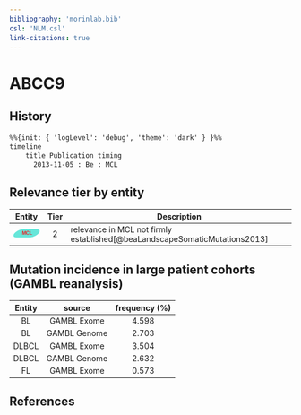 ```yaml
---
bibliography: 'morinlab.bib'
csl: 'NLM.csl'
link-citations: true
---
```


# ABCC9

## History

```mermaid
%%{init: { 'logLevel': 'debug', 'theme': 'dark' } }%%
timeline
    title Publication timing
      2013-11-05 : Be : MCL
```


## Relevance tier by entity

|Entity|Tier|Description|
|:------:|:----:|--------------------------------------|
|![MCL](images/icons/MCL_tier2.png)|2|relevance in MCL not firmly established[@beaLandscapeSomaticMutations2013]|


## Mutation incidence in large patient cohorts (GAMBL reanalysis)

|Entity|source |frequency (%)|
|:------:|:----:|:----:|
|BL|GAMBL Exome |4.598 |
|BL|GAMBL Genome |2.703 |
|DLBCL|GAMBL Exome |3.504 |
|DLBCL|GAMBL Genome |2.632 |
|FL|GAMBL Exome |0.573 |


## References


